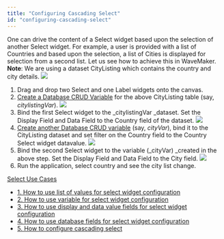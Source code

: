 ```yaml
---
title: "Configuring Cascading Select"
id: "configuring-cascading-select"
---
```


One can drive the content of a Select widget based upon the selection of another Select widget. For example, a user is provided with a list of Countries and based upon the selection, a list of Cities is displayed for selection from a second list. Let us see how to achieve this in WaveMaker. **Note**: We are using a dataset CityListing which contains the country and city details. [![](/learn/assets/sel_cs_db.png)](/learn/assets/sel_cs_db.png)

1. Drag and drop two Select and one Label widgets onto the canvas.
2. [Create a Database CRUD Variable](/learn/assets/var_sel.png) for the above CityListing table (say, _citylistingVar_). [![](/learn/assets/sel_cs_var1.png)](/learn/assets/sel_cs_var1.png)
3. Bind the first Select widget to the _citylistingVar _dataset. Set the Display Field and Data Field to the Country field of the dataset. [![](/learn/assets/sel_cs_prop1.png)](/learn/assets/sel_cs_prop1.png)
4. [Create another Database CRUD variable](/learn/assets/var_sel.png) (say, _cityVar_), bind it to the CityListing dataset and set filter on the Country field to the Country Select widget datavalue. [![](/learn/assets/sel_cs_var2.png)](/learn/assets/sel_cs_var2.png)
5. Bind the second Select widget to the variable (_cityVar) _created in the above step. Set the Display Field and Data Field to the City field. [![](/learn/assets/sel_cs_prop2.png)](/learn/assets/sel_cs_prop2.png)
6. Run the application, select country and see the city list change.

[Select Use Cases](/learn/app-development/widgets/form-widgets/select-use-cases/)

- [1\. How to use list of values for select widget configuration](/learn/how-tos/configuring-select-widget-static-list-values/)
- [2\. How to use variable for select widget configuration](/learn/how-tos/configuring-select-widget-variable/)
- [3\. How to use display and data value fields for select widget configuration](/learn/how-tos/configuring-select-widget-display-data-fields/)
- [4\. How to use database fields for select widget configuration](/learn/how-tos/configuring-select-widget-database-fields/)
- [5\. How to configure cascading select](/learn/how-tos/configuring-cascading-select/)
